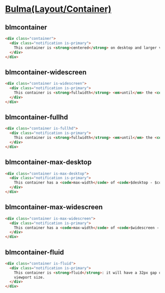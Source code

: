 [Bulma(Layout/Container)](https://bulma.io/documentation/layout/container/)
=====================

blmcontainer
------------

```html
<div class="container">
  <div class="notification is-primary">
    This container is <strong>centered</strong> on desktop and larger viewports.
  </div>
</div>
```

blmcontainer-widescreen
------------

```html
<div class="container is-widescreen">
  <div class="notification is-primary">
    This container is <strong>fullwidth</strong> <em>until</em> the <code>$widescreen</code> breakpoint.
  </div>
</div>
```

blmcontainer-fullhd
------------

```html
<div class="container is-fullhd">
  <div class="notification is-primary">
    This container is <strong>fullwidth</strong> <em>until</em> the <code>$fullhd</code> breakpoint.
  </div>
</div>
```

blmcontainer-max-desktop
------------

```html
<div class="container is-max-desktop">
  <div class="notification is-primary">
    This container has a <code>max-width</code> of <code>$desktop - $container-offset</code> on widescreen and fullhd.
  </div>
</div>
```

blmcontainer-max-widescreen
------------

```html
<div class="container is-max-widescreen">
  <div class="notification is-primary">
    This container has a <code>max-width</code> of <code>$widescreen - $container-offset</code> on fullhd.
  </div>
</div>
```

blmcontainer-fluid
------------

```html
<div class="container is-fluid">
  <div class="notification is-primary">
    This container is <strong>fluid</strong>: it will have a 32px gap on either side, on any
    viewport size.
  </div>
</div>
```
